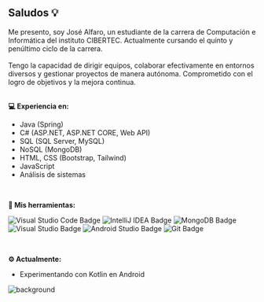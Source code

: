 ## Saludos 💡

Me presento, soy José Alfaro, un estudiante de la carrera de Computación e Informática del instituto CIBERTEC. Actualmente cursando el quinto y penúltimo ciclo de la carrera.
<br/><br/> 
Tengo la capacidad de dirigir equipos, colaborar efectivamente en entornos diversos y gestionar proyectos de manera autónoma. Comprometido con el logro de objetivos y la mejora continua.
<br/><br/> 

**💻 Experiencia en:**
- Java (Spring)
- C# (ASP.NET, ASP.NET CORE, Web API)
- SQL (SQL Server, MySQL)
- NoSQL (MongoDB)
- HTML, CSS (Bootstrap, Tailwind)
- JavaScript
- Análisis de sistemas
<br/> 

**🧰 Mis herramientas:**

![Visual Studio Code Badge](https://img.shields.io/badge/Visual%20Studio%20Code-053440?logo=visualstudiocode&logoColor=23a4db&style=plastic)
![IntelliJ IDEA Badge](https://img.shields.io/badge/IntelliJ%20IDEA-053440?logo=intellijidea&logoColor=fff&style=plastic)
![MongoDB Badge](https://img.shields.io/badge/MongoDB-053440?logo=mongodb&logoColor=18b51a&style=plastic)
![Visual Studio Badge](https://img.shields.io/badge/Visual%20Studio-053440?logo=visualstudio&logoColor=b45dd4&style=plastic)
![Android Studio Badge](https://img.shields.io/badge/Android%20Studio-053440?logo=androidstudio&logoColor=e8edff&style=plastic)
![Git Badge](https://img.shields.io/badge/Git-053440?logo=git&logoColor=eb6715&style=plastic)

<br/>

**⚙️ Actualmente:**
- Experimentando con Kotlin en Android

![background](https://i.ibb.co/rFqQLcT/SUSHICLUBIMG.jpg)

  
<!--
**JoseAlfaroo/JoseAlfaroo** is a ✨ _special_ ✨ repository because its `README.md` (this file) appears on your GitHub profile.

Here are some ideas to get you started:

- 🔭 I’m currently working on ...
- 🌱 I’m currently learning ...
- 👯 I’m looking to collaborate on ...
- 🤔 I’m looking for help with ...
- 💬 Ask me about ...
- 📫 How to reach me: ...
- 😄 Pronouns: ...
- ⚡ Fun fact: ...
-->
